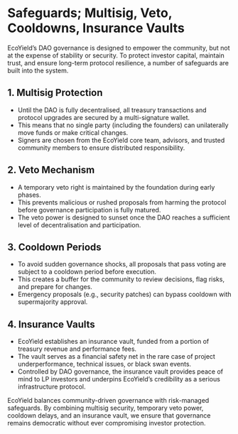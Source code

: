 # Safeguards; Multisig, Veto, Cooldowns, Insurance Vaults

EcoYield’s DAO governance is designed to empower the community, but not
at the expense of stability or security. To protect investor capital,
maintain trust, and ensure long-term protocol resilience, a number of
safeguards are built into the system.

## 1. Multisig Protection

- Until the DAO is fully decentralised, all treasury transactions and
protocol upgrades are secured by a multi-signature wallet.
- This means that no single party (including the founders) can
unilaterally move funds or make critical changes.
- Signers are chosen from the EcoYield core team, advisors, and trusted
community members to ensure distributed responsibility.

## 2. Veto Mechanism

- A temporary veto right is maintained by the foundation during early
phases.
- This prevents malicious or rushed proposals from harming the protocol
before governance participation is fully matured.
- The veto power is designed to sunset once the DAO reaches a sufficient
level of decentralisation and participation.

## 3. Cooldown Periods

- To avoid sudden governance shocks, all proposals that pass voting are
subject to a cooldown period before execution.
- This creates a buffer for the community to review decisions, flag
risks, and prepare for changes.
- Emergency proposals (e.g., security patches) can bypass cooldown with
supermajority approval.

## 4. Insurance Vaults

- EcoYield establishes an insurance vault, funded from a portion of
treasury revenue and performance fees.
- The vault serves as a financial safety net in the rare case of project
underperformance, technical issues, or black swan events.
- Controlled by DAO governance, the insurance vault provides peace of
mind to LP investors and underpins EcoYield’s credibility as a serious
infrastructure protocol.

EcoYield balances community-driven governance with risk-managed
safeguards. By combining multisig security, temporary veto power,
cooldown delays, and an insurance vault, we ensure that governance
remains democratic without ever compromising investor protection.

